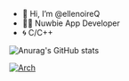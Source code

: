 - 👋 Hi, I’m @ellenoireQ
- 🧑‍💻 Nuwbie App Developer
- 🌀 C/C++

![Anurag's GitHub stats](https://github-readme-stats.vercel.app/api?username=anuraghazra&theme=dark&show_icons=true)

[![Arch](https://skillicons.dev/icons?i=arch&theme=dark)](https://skillicons.dev)

<!---
ellenoireQ/ellenoireQ is a ✨ special ✨ repository because its `README.md` (this file) appears on your GitHub profile.
You can click the Preview link to take a look at your changes.
--->
